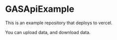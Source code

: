 # GASApiExample

This is an example repository that deploys to vercel.

You can upload data, and download data.
